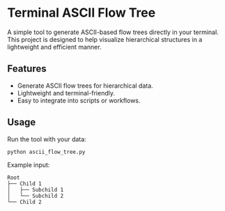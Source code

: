 # Terminal ASCII Flow Tree

A simple tool to generate ASCII-based flow trees directly in your terminal. This project is designed to help visualize hierarchical structures in a lightweight and efficient manner.

## Features

- Generate ASCII flow trees for hierarchical data.
- Lightweight and terminal-friendly.
- Easy to integrate into scripts or workflows.

## Usage

Run the tool with your data:

```bash
python ascii_flow_tree.py
```

Example input:

```text
Root
├── Child 1
│   ├── Subchild 1
│   └── Subchild 2
└── Child 2
```